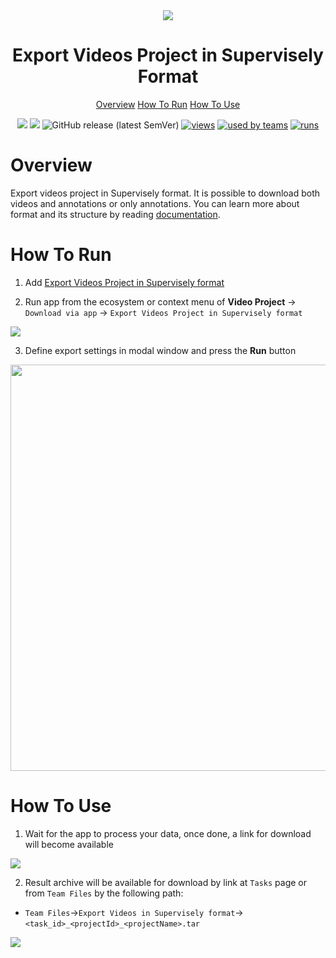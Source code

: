 <div align="center" markdown>
<img src="https://user-images.githubusercontent.com/48913536/176118670-35f38744-00e5-4755-81ef-ff40e6a495b1.png">

# Export Videos Project in Supervisely Format

<p align="center">
  <a href="#Overview">Overview</a>
  <a href="#How-To-Run">How To Run</a>
  <a href="#How-To-Use">How To Use</a>
</p>


[![](https://img.shields.io/badge/supervisely-ecosystem-brightgreen)](https://ecosystem.supervise.ly/apps/supervisely-ecosystem/export-videos-project-in-supervisely-format)
[![](https://img.shields.io/badge/slack-chat-green.svg?logo=slack)](https://supervise.ly/slack)
![GitHub release (latest SemVer)](https://img.shields.io/github/v/release/supervisely-ecosystem/export-videos-project-in-supervisely-format)
[![views](https://app.supervise.ly/public/api/v3/ecosystem.counters?repo=supervisely-ecosystem/export-videos-project-in-supervisely-format&counter=views&label=views)](https://supervise.ly)
[![used by teams](https://app.supervise.ly/public/api/v3/ecosystem.counters?repo=supervisely-ecosystem/export-videos-project-in-supervisely-format&counter=downloads&label=used%20by%20teams)](https://supervise.ly)
[![runs](https://app.supervise.ly/public/api/v3/ecosystem.counters?repo=supervisely-ecosystem/export-videos-project-in-supervisely-format&counter=runs&label=runs&123)](https://supervise.ly)


</div>

# Overview

Export videos project in Supervisely format. It is possible to download both videos and annotations or only annotations. You can learn more about format and its structure by reading [documentation](https://docs.supervise.ly/data-organization/00_ann_format_navi/06_supervisely_format_videos).


# How To Run 

1. Add  [Export Videos Project in Supervisely format](https://ecosystem.supervise.ly/apps/export-videos-project-in-supervisely-format)

2. Run app from the ecosystem or context menu of **Video Project** -> `Download via app` -> `Export Videos Project in Supervisely format`

<img src="https://user-images.githubusercontent.com/48913536/175984626-bea22e06-5275-4364-97f1-5083f8b0c234.png"/>

3. Define export settings in modal window and press the **Run** button

<div align="center" markdown>
<img src="https://user-images.githubusercontent.com/48913536/175984654-b79f6a06-416c-4142-b363-5f509a959b6d.png" width="650"/>
</div>

# How To Use 

1. Wait for the app to process your data, once done, a link for download will become available

<img src="https://user-images.githubusercontent.com/48913536/175984683-417ffbb8-5c61-4206-9805-f766593d2bfe.png"/>

2. Result archive will be available for download by link at `Tasks` page or from `Team Files` by the following path:

* `Team Files`->`Export Videos in Supervisely format`->`<task_id>_<projectId>_<projectName>.tar`
<img src="https://user-images.githubusercontent.com/48913536/175984697-4066c217-8e93-4ba2-b916-1aabe77c2126.png"/>
